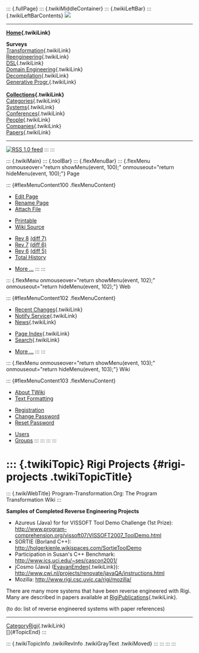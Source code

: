 ::: {.fullPage}
::: {.twikiMiddleContainer}
::: {.twikiLeftBar}
::: {.twikiLeftBarContents}
![](../pub/transformation.gif)

------------------------------------------------------------------------

**[Home](WebHome){.twikiLink}**

**Surveys**\
[Transformation](ProgramTransformation){.twikiLink}\
[Reengineering](ReengineeringWiki){.twikiLink}\
[DSL](DomainSpecificLanguages){.twikiLink}\
[Domain Engineering](DomainEngineering){.twikiLink}\
[Decompilation](DeCompilation){.twikiLink}\
[Generative Progr.](GenerativeProgrammingWiki){.twikiLink}\
\
**[Collections](CategoryCollection){.twikiLink}**\
[Categories](CategoryCategory){.twikiLink}\
[Systems](TransformationSystems){.twikiLink}\
[Conferences](TransformationConferences){.twikiLink}\
[People](TransformationPeople){.twikiLink}\
[Companies](TransformationCompanies){.twikiLink}\
[Papers](CategoryPaper){.twikiLink}

------------------------------------------------------------------------

[![](../pub/rss.gif "RSS 1.0 feed")](WebRss@skin=rss)
:::
:::

::: {.twikiMain}
::: {.toolBar}
::: {.flexMenuBar}
::: {.flexMenu onmouseover="return showMenu(event, 100);" onmouseout="return hideMenu(event, 100);"}
Page

::: {#flexMenuContent100 .flexMenuContent}
-   [Edit
    Page](http://www.program-transformation.org/edit/Transform/RigiProjects?t=1536826554)
-   [Rename
    Page](http://www.program-transformation.org/rename/Transform/RigiProjects)
-   [Attach
    File](http://www.program-transformation.org/attach/Transform/RigiProjects)

<!-- -->

-   [Printable](http://www.program-transformation.org/view/Transform/RigiProjects?skin=print.pattern)
-   [Wiki
    Source](http://www.program-transformation.org/view/Transform/RigiProjects?skin=text&raw=on&contenttype=text/plain)

<!-- -->

-   [Rev
    8](http://www.program-transformation.org/view/Transform/RigiProjects?rev=1.8)
    [(diff 7)](http://www.program-transformation.org/rdiff/Transform/RigiProjects?rev1=1.8&rev2=1.7)
-   [Rev
    7](http://www.program-transformation.org/view/Transform/RigiProjects?rev=1.7)
    [(diff 6)](http://www.program-transformation.org/rdiff/Transform/RigiProjects?rev1=1.7&rev2=1.6)
-   [Rev
    6](http://www.program-transformation.org/view/Transform/RigiProjects?rev=1.6)
    [(diff 5)](http://www.program-transformation.org/rdiff/Transform/RigiProjects?rev1=1.6&rev2=1.5)
-   [Total
    History](http://www.program-transformation.org/rdiff/Transform/RigiProjects)

<!-- -->

-   [More
    \...](http://www.program-transformation.org/oops/Transform/RigiProjects?template=oopsmore&param1=1.8&param2=1.8)
:::
:::

::: {.flexMenu onmouseover="return showMenu(event, 102);" onmouseout="return hideMenu(event, 102);"}
Web

::: {#flexMenuContent102 .flexMenuContent}
-   [Recent Changes](WebChanges){.twikiLink}
-   [Notify Service](WebNotify){.twikiLink}
-   [News](WebNews){.twikiLink}

<!-- -->

-   [Page Index](WebIndex){.twikiLink}
-   [Search](WebSearch){.twikiLink}

<!-- -->

-   [More
    \...](http://www.program-transformation.org/oops/Transform/RigiProjects?template=oopsmore&param1=1.8&param2=1.8)
:::
:::

::: {.flexMenu onmouseover="return showMenu(event, 103);" onmouseout="return hideMenu(event, 103);"}
Wiki

::: {#flexMenuContent103 .flexMenuContent}
-   [About
    TWiki](http://www.program-transformation.org/view/TWiki/WebHome)
-   [Text
    Formatting](http://www.program-transformation.org/view/TWiki/TextFormattingRules)

<!-- -->

-   [Registration](http://www.program-transformation.org/view/TWiki/TWikiRegistration)
-   [Change
    Password](http://www.program-transformation.org/view/TWiki/ChangePassword)
-   [Reset
    Password](http://www.program-transformation.org/view/TWiki/ResetPassword)

<!-- -->

-   [Users](http://www.program-transformation.org/view/Main/TWikiUsers)
-   [Groups](http://www.program-transformation.org/view/Main/TWikiGroups)
:::
:::
:::
:::

::: {.twikiTopic}
Rigi Projects {#rigi-projects .twikiTopicTitle}
=============

::: {.twikiWebTitle}
Program-Transformation.Org: The Program Transformation Wiki
:::

**Samples of Completed Reverse Engineering Projects**

-   Azureus (Java) for for VISSOFT Tool Demo Challenge (1st Prize):
    <http://www.program-comprehension.org/vissoft07/VISSOFT2007_ToolDemo.html>
-   SORTIE (Borland C++):
    <http://holgerkienle.wikispaces.com/SortieToolDemo>
-   Participation in Susan\'s C++ Benchmark:
    <http://www.ics.uci.edu/~ses/cascon2001/>
-   jCosmo (Java) ([EvavanEmden](../Main/EvavanEmden){.twikiLink}):
    <http://www.cwi.nl/projects/renovate/javaQA/instructions.html>
-   Mozilla: <http://www.rigi.csc.uvic.ca/rigi/mozilla/>

There are many more systems that have been reverse engineered with Rigi.
Many are described in papers available at
[RigiPublications](RigiPublications){.twikiLink}.

(to do: list of reverse engineered systems with paper references)

------------------------------------------------------------------------

[CategoryRigi](CategoryRigi){.twikiLink}\
[]{#TopicEnd}
:::

::: {.twikiTopicInfo .twikiRevInfo .twikiGrayText .twikiMoved}
:::
:::
:::
:::
